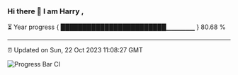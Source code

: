 ### Hi there 👋 I am Harry , 

⏳ Year progress { ████████████████████████▁▁▁▁▁▁ } 80.68 %

---

⏰ Updated on Sun, 22 Oct 2023 11:08:27 GMT

![Progress Bar CI](https://github.com/duykhang68/duykhang68/workflows/Progress%20Bar%20CI/badge.svg)
